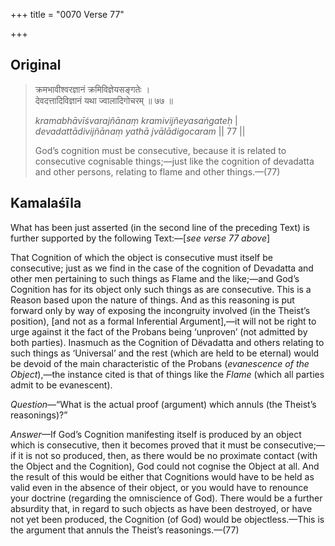 +++
title = "0070 Verse 77"

+++
## Original 
>
> क्रमभावीश्वरज्ञानं क्रमिविज्ञेयसङ्गतेः ।  
> देवदत्तादिविज्ञानं यथा ज्वालादिगोचरम् ॥ ७७ ॥ 
>
> *kramabhāvīśvarajñānaṃ kramivijñeyasaṅgateḥ* \|  
> *devadattādivijñānaṃ yathā jvālādigocaram* \|\| 77 \|\| 
>
> God’s cognition must be consecutive, because it is related to consecutive cognisable things;—just like the cognition of devadatta and other persons, relating to flame and other things.—(77)



## Kamalaśīla

What has been just asserted (in the second line of the preceding Text) is further supported by the following Text:—[*see verse 77 above*]

That Cognition of which the object is consecutive must itself be consecutive; just as we find in the case of the cognition of Devadatta and other men pertaining to such things as Flame and the like;—and God’s Cognition has for its object only such things as are consecutive. This is a Reason based upon the nature of things. And as this reasoning is put forward only by way of exposing the incongruity involved (in the Theist’s position), [and not as a formal Inferential Argument],—it will not be right to urge against it the fact of the Probans being ‘unproven’ (not admitted by both parties). Inasmuch as the Cognition of Dëvadatta and others relating to such things as ‘Universal’ and the rest (which are held to be eternal) would be devoid of the main characteristic of the Probans (*evanescence of the Object*),—the instance cited is that of things like the *Flame* (which all parties admit to be evanescent).

*Question*—“What is the actual proof (argument) which annuls (the Theist’s reasonings)?”

*Answer*—If God’s Cognition manifesting itself is produced by an object which is consecutive, then it becomes proved that it must be consecutive;—if it is not so produced, then, as there would be no proximate contact (with the Object and the Cognition), God could not cognise the Object at all. And the result of this would be either that Cognitions would have to be held as valid even in the absence of their object, or you would have to renounce your doctrine (regarding the omniscience of God). There would be a further absurdity that, in regard to such objects as have been destroyed, or have not yet been produced, the Cognition (of God) would be objectless.—This is the argument that annuls the Theist’s reasonings.—(77)



